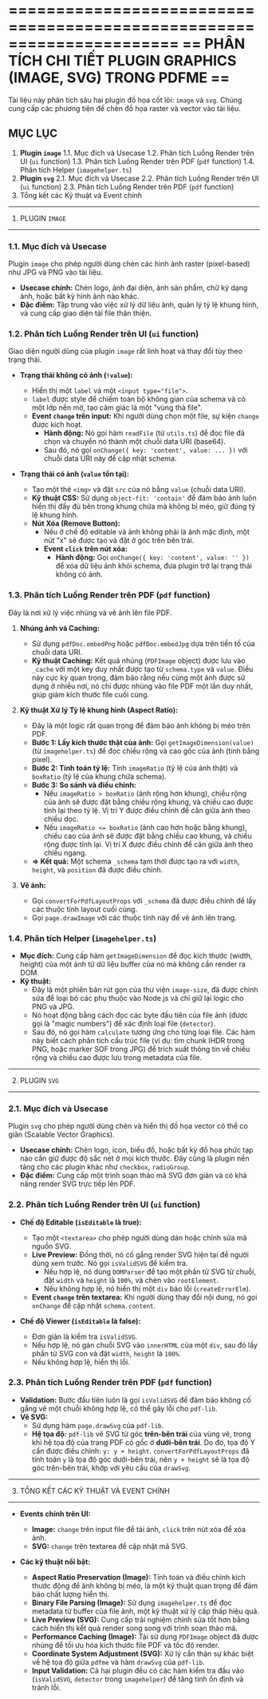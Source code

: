 ======================================================================
==   PHÂN TÍCH CHI TIẾT PLUGIN GRAPHICS (IMAGE, SVG) TRONG PDFME     ==
======================================================================

Tài liệu này phân tích sâu hai plugin đồ họa cốt lõi: `image` và `svg`. Chúng cung cấp các phương tiện để chèn đồ họa raster và vector vào tài liệu.

MỤC LỤC
---------
1.  **Plugin `image`**
    1.1. Mục đích và Usecase
    1.2. Phân tích Luồng Render trên UI (`ui` function)
    1.3. Phân tích Luồng Render trên PDF (`pdf` function)
    1.4. Phân tích Helper (`imagehelper.ts`)
2.  **Plugin `svg`**
    2.1. Mục đích và Usecase
    2.2. Phân tích Luồng Render trên UI (`ui` function)
    2.3. Phân tích Luồng Render trên PDF (`pdf` function)
3.  Tổng kết các Kỹ thuật và Event chính

----------------------------------------------------------------------
1. PLUGIN `IMAGE`
----------------------------------------------------------------------

### 1.1. Mục đích và Usecase

Plugin `image` cho phép người dùng chèn các hình ảnh raster (pixel-based) như JPG và PNG vào tài liệu.

-   **Usecase chính:** Chèn logo, ảnh đại diện, ảnh sản phẩm, chữ ký dạng ảnh, hoặc bất kỳ hình ảnh nào khác.
-   **Đặc điểm:** Tập trung vào việc xử lý dữ liệu ảnh, quản lý tỷ lệ khung hình, và cung cấp giao diện tải file thân thiện.

### 1.2. Phân tích Luồng Render trên UI (`ui` function)

Giao diện người dùng của plugin `image` rất linh hoạt và thay đổi tùy theo trạng thái.

-   **Trạng thái không có ảnh (`!value`):**
    -   Hiển thị một `label` và một `<input type="file">`.
    -   `label` được style để chiếm toàn bộ không gian của schema và có một lớp nền mờ, tạo cảm giác là một "vùng thả file".
    -   **Event `change` trên input:** Khi người dùng chọn một file, sự kiện `change` được kích hoạt.
        -   **Hành động:** Nó gọi hàm `readFile` (từ `utils.ts`) để đọc file đã chọn và chuyển nó thành một chuỗi data URI (base64).
        -   Sau đó, nó gọi `onChange({ key: 'content', value: ... })` với chuỗi data URI này để cập nhật schema.

-   **Trạng thái có ảnh (`value` tồn tại):**
    -   Tạo một thẻ `<img>` và đặt `src` của nó bằng `value` (chuỗi data URI).
    -   **Kỹ thuật CSS:** Sử dụng `object-fit: 'contain'` để đảm bảo ảnh luôn hiển thị đầy đủ bên trong khung chứa mà không bị méo, giữ đúng tỷ lệ khung hình.
    -   **Nút Xóa (Remove Button):**
        -   Nếu ở chế độ editable và ảnh không phải là ảnh mặc định, một nút "x" sẽ được tạo và đặt ở góc trên bên trái.
        -   **Event `click` trên nút xóa:**
            -   **Hành động:** Gọi `onChange({ key: 'content', value: '' })` để xóa dữ liệu ảnh khỏi schema, đưa plugin trở lại trạng thái không có ảnh.

### 1.3. Phân tích Luồng Render trên PDF (`pdf` function)

Đây là nơi xử lý việc nhúng và vẽ ảnh lên file PDF.

1.  **Nhúng ảnh và Caching:**
    -   Sử dụng `pdfDoc.embedPng` hoặc `pdfDoc.embedJpg` dựa trên tiền tố của chuỗi data URI.
    -   **Kỹ thuật Caching:** Kết quả nhúng (`PDFImage` object) được lưu vào `_cache` với một key duy nhất được tạo từ `schema.type` và `value`. Điều này cực kỳ quan trọng, đảm bảo rằng nếu cùng một ảnh được sử dụng ở nhiều nơi, nó chỉ được nhúng vào file PDF một lần duy nhất, giúp giảm kích thước file cuối cùng.

2.  **Kỹ thuật Xử lý Tỷ lệ khung hình (Aspect Ratio):**
    -   Đây là một logic rất quan trọng để đảm bảo ảnh không bị méo trên PDF.
    -   **Bước 1: Lấy kích thước thật của ảnh:** Gọi `getImageDimension(value)` (từ `imagehelper.ts`) để đọc chiều rộng và cao gốc của ảnh (tính bằng pixel).
    -   **Bước 2: Tính toán tỷ lệ:** Tính `imageRatio` (tỷ lệ của ảnh thật) và `boxRatio` (tỷ lệ của khung chứa schema).
    -   **Bước 3: So sánh và điều chỉnh:**
        -   Nếu `imageRatio > boxRatio` (ảnh rộng hơn khung), chiều rộng của ảnh sẽ được đặt bằng chiều rộng khung, và chiều cao được tính lại theo tỷ lệ. Vị trí Y được điều chỉnh để căn giữa ảnh theo chiều dọc.
        -   Nếu `imageRatio <= boxRatio` (ảnh cao hơn hoặc bằng khung), chiều cao của ảnh sẽ được đặt bằng chiều cao khung, và chiều rộng được tính lại. Vị trí X được điều chỉnh để căn giữa ảnh theo chiều ngang.
    -   **=> Kết quả:** Một schema `_schema` tạm thời được tạo ra với `width`, `height`, và `position` đã được điều chỉnh.

3.  **Vẽ ảnh:**
    -   Gọi `convertForPdfLayoutProps` với `_schema` đã được điều chỉnh để lấy các thuộc tính layout cuối cùng.
    -   Gọi `page.drawImage` với các thuộc tính này để vẽ ảnh lên trang.

### 1.4. Phân tích Helper (`imagehelper.ts`)

-   **Mục đích:** Cung cấp hàm `getImageDimension` để đọc kích thước (width, height) của một ảnh từ dữ liệu buffer của nó mà không cần render ra DOM.
-   **Kỹ thuật:**
    -   Đây là một phiên bản rút gọn của thư viện `image-size`, đã được chỉnh sửa để loại bỏ các phụ thuộc vào Node.js và chỉ giữ lại logic cho PNG và JPG.
    -   Nó hoạt động bằng cách đọc các byte đầu tiên của file ảnh (được gọi là "magic numbers") để xác định loại file (`detector`).
    -   Sau đó, nó gọi hàm `calculate` tương ứng cho từng loại file. Các hàm này biết cách phân tích cấu trúc file (ví dụ: tìm chunk IHDR trong PNG, hoặc marker SOF trong JPG) để trích xuất thông tin về chiều rộng và chiều cao được lưu trong metadata của file.

----------------------------------------------------------------------
2. PLUGIN `SVG`
----------------------------------------------------------------------

### 2.1. Mục đích và Usecase

Plugin `svg` cho phép người dùng chèn và hiển thị đồ họa vector có thể co giãn (Scalable Vector Graphics).

-   **Usecase chính:** Chèn logo, icon, biểu đồ, hoặc bất kỳ đồ họa phức tạp nào cần giữ được độ sắc nét ở mọi kích thước. Đây cũng là plugin nền tảng cho các plugin khác như `checkbox`, `radioGroup`.
-   **Đặc điểm:** Cung cấp một trình soạn thảo mã SVG đơn giản và có khả năng render SVG trực tiếp lên PDF.

### 2.2. Phân tích Luồng Render trên UI (`ui` function)

-   **Chế độ Editable (`isEditable` là true):**
    -   Tạo một `<textarea>` cho phép người dùng dán hoặc chỉnh sửa mã nguồn SVG.
    -   **Live Preview:** Đồng thời, nó cố gắng render SVG hiện tại để người dùng xem trước. Nó gọi `isValidSVG` để kiểm tra.
        -   Nếu hợp lệ, nó dùng `DOMParser` để tạo một phần tử SVG từ chuỗi, đặt `width` và `height` là `100%`, và chèn vào `rootElement`.
        -   Nếu không hợp lệ, nó hiển thị một `div` báo lỗi (`createErrorElm`).
    -   **Event `change` trên textarea:** Khi người dùng thay đổi nội dung, nó gọi `onChange` để cập nhật `schema.content`.

-   **Chế độ Viewer (`isEditable` là false):**
    -   Đơn giản là kiểm tra `isValidSVG`.
    -   Nếu hợp lệ, nó gán chuỗi SVG vào `innerHTML` của một `div`, sau đó lấy phần tử SVG con và đặt `width`, `height` là `100%`.
    -   Nếu không hợp lệ, hiển thị lỗi.

### 2.3. Phân tích Luồng Render trên PDF (`pdf` function)

-   **Validation:** Bước đầu tiên luôn là gọi `isValidSVG` để đảm bảo không cố gắng vẽ một chuỗi không hợp lệ, có thể gây lỗi cho `pdf-lib`.
-   **Vẽ SVG:**
    -   Sử dụng hàm `page.drawSvg` của `pdf-lib`.
    -   **Hệ tọa độ:** `pdf-lib` vẽ SVG từ góc **trên-bên trái** của vùng vẽ, trong khi hệ tọa độ của trang PDF có gốc ở **dưới-bên trái**. Do đó, tọa độ Y cần được điều chỉnh: `y: y + height`. `convertForPdfLayoutProps` đã tính toán `y` là tọa độ góc dưới-bên trái, nên `y + height` sẽ là tọa độ góc trên-bên trái, khớp với yêu cầu của `drawSvg`.

----------------------------------------------------------------------
3. TỔNG KẾT CÁC KỸ THUẬT VÀ EVENT CHÍNH
----------------------------------------------------------------------

-   **Events chính trên UI:**
    -   **Image:** `change` trên input file để tải ảnh, `click` trên nút xóa để xóa ảnh.
    -   **SVG:** `change` trên textarea để cập nhật mã SVG.

-   **Các kỹ thuật nổi bật:**
    -   **Aspect Ratio Preservation (Image):** Tính toán và điều chỉnh kích thước động để ảnh không bị méo, là một kỹ thuật quan trọng để đảm bảo chất lượng hiển thị.
    -   **Binary File Parsing (Image):** Sử dụng `imagehelper.ts` để đọc metadata từ buffer của file ảnh, một kỹ thuật xử lý cấp thấp hiệu quả.
    -   **Live Preview (SVG):** Cung cấp trải nghiệm chỉnh sửa tốt hơn bằng cách hiển thị kết quả render song song với trình soạn thảo mã.
    -   **Performance Caching (Image):** Tái sử dụng `PDFImage` object đã được nhúng để tối ưu hóa kích thước file PDF và tốc độ render.
    -   **Coordinate System Adjustment (SVG):** Xử lý cẩn thận sự khác biệt về hệ tọa độ giữa `pdfme` và hàm `drawSvg` của `pdf-lib`.
    -   **Input Validation:** Cả hai plugin đều có các hàm kiểm tra đầu vào (`isValidSVG`, `detector` trong `imagehelper`) để tăng tính ổn định và tránh lỗi.
